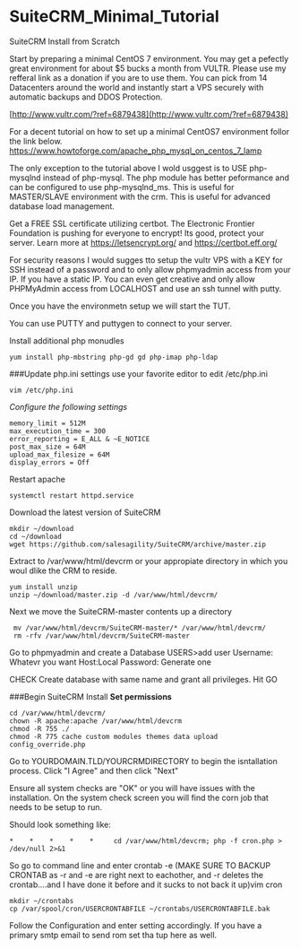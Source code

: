 # SuiteCRM_Minimal_Tutorial
SuiteCRM Install from Scratch

Start by preparing a minimal CentOS 7 environment. You may get a pefectly great environment for about $5 bucks a month from VULTR.
Please use my refferal link as a donation if you are to use them. You can pick from 14 Datacenters around the world and instantly start a VPS securely with automatic backups and DDOS Protection.

[http://www.vultr.com/?ref=6879438](http://www.vultr.com/?ref=6879438)


For a decent tutorial on how to set up a minimal CentOS7 environment follor the link below.
https://www.howtoforge.com/apache_php_mysql_on_centos_7_lamp

The only exception to the tutorial above I wold usggest is to USE php-mysqlnd instead of php-mysql. The php module has better peformance and can be configured to use php-mysqlnd_ms. This is useful for MASTER/SLAVE environment with the crm. This is useful for advanced database load management.

Get a FREE SSL certificate utilizing certbot. The Electronic Frontier Foundation is pushing for everyone to encrypt! Its good, protect your server.
Learn more at https://letsencrypt.org/ and https://certbot.eff.org/

For security reasons I would sugges tto setup the vultr VPS with a KEY for SSH instead of a password and to only allow phpmyadmin access from your IP. If you have a static IP. You can even get creative and only allow PHPMyAdmin access from LOCALHOST and use an ssh tunnel with putty.

Once you have the environmetn setup we will start the TUT.

You can use PUTTY and puttygen to connect to your server.


Install additional php monudles
```
yum install php-mbstring php-gd gd php-imap php-ldap
```
###Update php.ini settings
use your favorite editor to edit /etc/php.ini
```
vim /etc/php.ini
```
*Configure the following settings*
```
memory_limit = 512M
max_execution_time = 300
error_reporting = E_ALL & ~E_NOTICE
post_max_size = 64M
upload_max_filesize = 64M
display_errors = Off
```

Restart apache
```
systemctl restart httpd.service
```

Download the latest version of SuiteCRM
```
mkdir ~/download
cd ~/download
wget https://github.com/salesagility/SuiteCRM/archive/master.zip
```

Extract to /var/www/html/devcrm or your appropiate directory in which you woul dlike the CRM to reside.

```
yum install unzip
unzip ~/download/master.zip -d /var/www/html/devcrm/
```

Next we move the SuiteCRM-master contents up a directory
```
 mv /var/www/html/devcrm/SuiteCRM-master/* /var/www/html/devcrm/
 rm -rfv /var/www/html/devcrm/SuiteCRM-master
```

Go to phpmyadmin and create a Database
USERS>add user
Username: Whatevr you want
Host:Local
Password: Generate one

CHECK
Create database with same name and grant all privileges.
Hit GO

###Begin SuiteCRM Install
**Set permissions**
```
cd /var/www/html/devcrm/
chown -R apache:apache /var/www/html/devcrm
chmod -R 755 ./
chmod -R 775 cache custom modules themes data upload config_override.php

```

Go to YOURDOMAIN.TLD/YOURCRMDIRECTORY to begin the isntallation process.
Click "I Agree" and then click "Next"

Ensure all system checks are "OK" or you will have issues with the installation. On the system check screen you will find the corn job that needs to be setup to run.

Should look something like:
```
*    *    *    *    *     cd /var/www/html/devcrm; php -f cron.php > /dev/null 2>&1 
```

So go to command line and enter crontab -e (MAKE SURE TO BACKUP CRONTAB as -r and -e are right next to eachother, and -r deletes the crontab....and I have done it before and it sucks to not back it up)vim cron
```
mkdir ~/crontabs
cp /var/spool/cron/USERCRONTABFILE ~/crontabs/USERCRONTABFILE.bak
```

Follow the Configuration and enter setting accordingly. If you have a primary smtp email to send rom set tha tup here as well.

